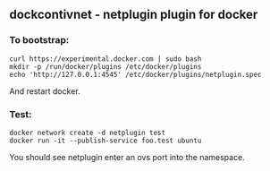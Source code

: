 ## dockcontivnet - netplugin plugin for docker

### To bootstrap: 

```
curl https://experimental.docker.com | sudo bash
mkdir -p /run/docker/plugins /etc/docker/plugins
echo 'http://127.0.0.1:4545' /etc/docker/plugins/netplugin.spec
```

And restart docker.

### Test:

```
docker network create -d netplugin test
docker run -it --publish-service foo.test ubuntu
```

You should see netplugin enter an ovs port into the namespace.
